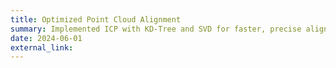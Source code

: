 ```yaml
---
title: Optimized Point Cloud Alignment
summary: Implemented ICP with KD-Tree and SVD for faster, precise alignment in industrial 3D reconstruction tasks.
date: 2024-06-01
external_link: 
---
```


